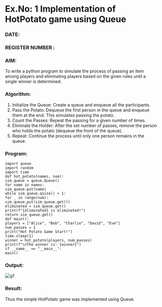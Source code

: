 # Ex.No: 1  Implementation of HotPotato game using Queue 
### DATE:                                                                            
### REGISTER NUMBER : 
### AIM: 
To write a python program to simulate the process of passing an item among players and eliminating players based on the given rules until a single winner is determined.
### Algorithm:
1. Initialize the Queue: Create a queue and enqueue all the participants.
2. Pass the Potato: Dequeue the first person in the queue and enqueue them at the end. This simulates passing the potato.
3. Count the Passes: Repeat the passing for a given number of times.
4. Eliminate the Holder: After the set number of passes, remove the person who holds the potato (dequeue the front of the queue).
5. Repeat: Continue the process until only one person remains in the queue.
### Program:
```
import queue
import random
import time
def hot_potato(names, num):
sim_queue = queue.Queue()
for name in names:
sim_queue.put(name)
while sim_queue.qsize() > 1:
for _ in range(num):
sim_queue.put(sim_queue.get())
eliminated = sim_queue.get()
print(f"{eliminated} is eliminated!")
return sim_queue.get()
def main():
players = ["Alice", "Bob", "Charlie", "David", "Eve"]
num_passes = 1
print("Hot Potato Game Start!")
time.sleep(1)
winner = hot_potato(players, num_passes)
print(f"\nThe winner is: {winner}")
if __name__ == "__main__":
main()
```





### Output:


![g1](https://github.com/user-attachments/assets/20272b40-3911-474a-8915-df8ecb2f25e2)



### Result:
Thus the simple HotPotato game was implemented using Queue.

